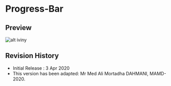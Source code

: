 # Progress-Bar

## Preview

![alt iviny](https://github.com/MortadhaDAHMANI/Progress-Bar/commits/master/execBar.png)

## Revision History
* Initial Release : 3 Apr 2020
* This version has been adapted: Mr Med Ali Mortadha DAHMANI, MAMD-2020.
